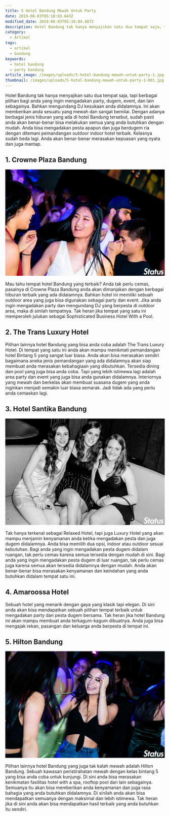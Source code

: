 ```yaml
---
title: 5 Hotel Bandung Mewah Untuk Party
date: 2019-08-03T05:18:03.643Z
modified_date: 2019-08-03T05:18:04.487Z
description: Hotel Bandung tak hanya menyajikan satu dua tempat saja, tapi berbagai pilihan bagi anda yang ingin mengadakan party, dugem, event, dan lain sebagainya.
category:
  - Artikel
tags:
  - artikel
  - bandung
keywords:
  - hotel bandung
  - party bandung
article_image: /images/uploads/5-hotel-bandung-mewah-untuk-party-1.jpg
thumbnail: /images/uploads/5-hotel-bandung-mewah-untuk-party-1-001.jpg
---
```

Hotel Bandung tak hanya menyajikan satu dua tempat saja, tapi berbagai pilihan bagi anda yang ingin mengadakan party, dugem, event, dan lain sebagainya. Bahkan mengundang DJ kesukaan anda didalamnya. Ini akan memberikan anda sesuatu yang mewah dan sangat bernilai. Dengan adanya berbagai jenis hiburan yang ada di hotel Bandung tersebut, sudah pasti anda akan benar-benar bisa melakukan semua yang anda butuhkan dengan mudah. Anda bisa mengadakan pesta apapun dan juga berdugem ria dengan ditemani pemandangan outdoor indoor hotel terbaik. Kelasnya sudah beda lagi. Anda akan benar-benar merasakan kepuasan yang nyata dan juga mantap.



## 1. Crowne Plaza Bandung

![5 Hotel Bandung Mewah Untuk Party](/images/uploads/5-hotel-bandung-mewah-untuk-party-3.jpg)

Mau tahu tempat hotel Bandung yang terbaik? Anda tak perlu cemas, pasalnya di Crowne Plaza Bandung anda akan dimanjakan dengan berbagai hiburan terbaik yang ada didalamnya. Bahkan hotel ini memiliki sebuah outdoor area yang juga bisa digunakan sebagai party dan event. Jika anda ingin mengadakan party dan mengundang DJ yang berpesta di outdoor area, maka di sinilah tempatnya. Tak heran jika tempat yang satu ini memperoleh julukan sebagai Sophisticated Business Hotel With a Pool.



## 2. The Trans Luxury Hotel

Pilihan lainnya hotel Bandung yang bisa anda coba adalah The Trans Luxury Hotel. Di tempat yang satu ini anda akan mampu menikmati pemandangan hotel Bintang 5 yang sangat luar biasa. Anda akan bisa merasakan sendiri bagaimana aneka jenis pemandangan yang ada didalamnya akan siap membuat anda merasakan kebahagiaan yang dibutuhkan. Tersedia dining dan pool yang juga bisa anda coba. Tapi yang lebih istimewa lagi adalah area party dan event yang juga bisa anda gunakan didalamnya. Interiornya yang mewah dan berkelas akan membuat suasana dugem yang anda inginkan menjadi semakin luar biasa semarak. Jadi tidak ada yang perlu anda cemaskan lagi.



## 3. Hotel Santika Bandung

![5 Hotel Bandung Mewah Untuk Party](/images/uploads/5-hotel-bandung-mewah-untuk-party-2.jpg)

Tak hanya terkenal sebagai Relaxed Hotel, tapi juga Luxury Hotel yang akan mampu menjamin kenyamanan anda ketika mengadakan pesta dan juga dugem didalamnya. Anda bisa memilih dua opsi, indoor atau outdoor sesuai kebutuhan. Bagi anda yang ingin mengadakan pesta dugem didalam ruangan, tak perlu cemas karena semua tersedia dengan mudah di sini. Bagi anda yang ingin mengadakan pesta dugem di luar ruangan, tak perlu cemas juga karena semua akan tersedia didalamnya dengan mudah. Anda akan benar-benar bisa merasakan kenyamanan dan keindahan yang anda butuhkan didalam tempat satu ini.



## 4. Amaroossa Hotel

Sebuah hotel yang menarik dengan gaya yang klasik tapi elegan. Di sini anda akan bisa mendapatkan sebuah pilihan tempat terbaik untuk mengadakan party dan pesta dugem bersama. Tak heran jika hotel Bandung ini akan mampu membuat anda terkagum-kagum dibuatnya. Anda juga bisa mengajak rekan, pasangan dan keluarga anda berpesta di tempat ini.



## 5. Hilton Bandung

![5 Hotel Bandung Mewah Untuk Party](/images/uploads/5-hotel-bandung-mewah-untuk-party-1.jpg)

Pilihan lainnya hotel Bandung yang juga tak kalah mewah adalah Hilton Bandung. Sebuah kawasan peristirahatan mewah dengan kelas bintang 5 yang bisa anda coba untuk kunjungi. Di sini anda bisa merasakan kenikmatan fasilitas hotel with a spa, rooftop pool dan lain sebagainya. Semuanya itu akan bisa memberikan anda kenyamanan dan juga rasa bahagia yang anda butuhkan didalamnya. Di sinilah anda akan bisa mendapatkan semuanya dengan maksimal dan lebih istimewa. Tak heran jika di sini anda akan bisa mendapatkan hasil terbaik yang anda butuhkan itu sendiri.
